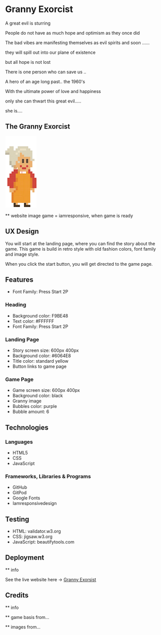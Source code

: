 # Granny Exorcist
A great evil is sturring

People do not have as much hope and optimism as they once did

The bad vibes are manifesting themselves as evil spirits and soon ......

they will spill out into our plane of existence

but all hope is not lost

There is one person who can save us ..

A hero of an age long past.. the 1960's

With the ultimate power of love and happiness

only she can thwart this great evil.....

she is....

<h2>The Granny Exorcist</h2>

![](assets/images/granny-small.png)

** website image game = iamresponsive, when game is ready

## UX Design
You will start at the landing page, where you can find the story about the game. This game is build in retro style with old fashion colors, font family and image style. 

When you click the start button, you will get directed to the game page.

## Features
- Font Family: Press Start 2P
### Heading
- Background color: F9BE48
- Text color: #FFFFFF
- Font Family: Press Start 2P
### Landing Page
- Story screen size: 600px 400px
- Background color: #6064E8
- Title color: standard yellow
- Button links to game page
### Game Page
- Game screen size: 600px 400px
- Background color: black
- Granny image
- Bubbles color: purple
- Bubble amount: 6

## Technologies
### Languages
- HTML5
- CSS
- JavaScript
### Frameworks, Libraries & Programs
- GitHub
- GitPod
- Google Fonts
- Iamresponsivedesign

## Testing
- HTML: validator.w3.org
- CSS: jigsaw.w3.org
- JavaScript: beautifytools.com

## Deployment

** info

See the live website here -> [Granny Exorsist](https://dilner1.github.io/Hackathon_Game_new/)

## Credits

** info

** game basis from...

** images from...